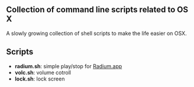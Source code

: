 Collection of command line scripts related to OS X
--------------------------------------------------
A slowly growing collection of shell scripts to make the life easier on OSX.


Scripts
-------

  - **radium.sh**: simple play/stop for [Radium.app](http://www.catpigstudios.com/radium/)
  - **volc.sh**: volume cotroll
  - **lock.sh**: lock screen
